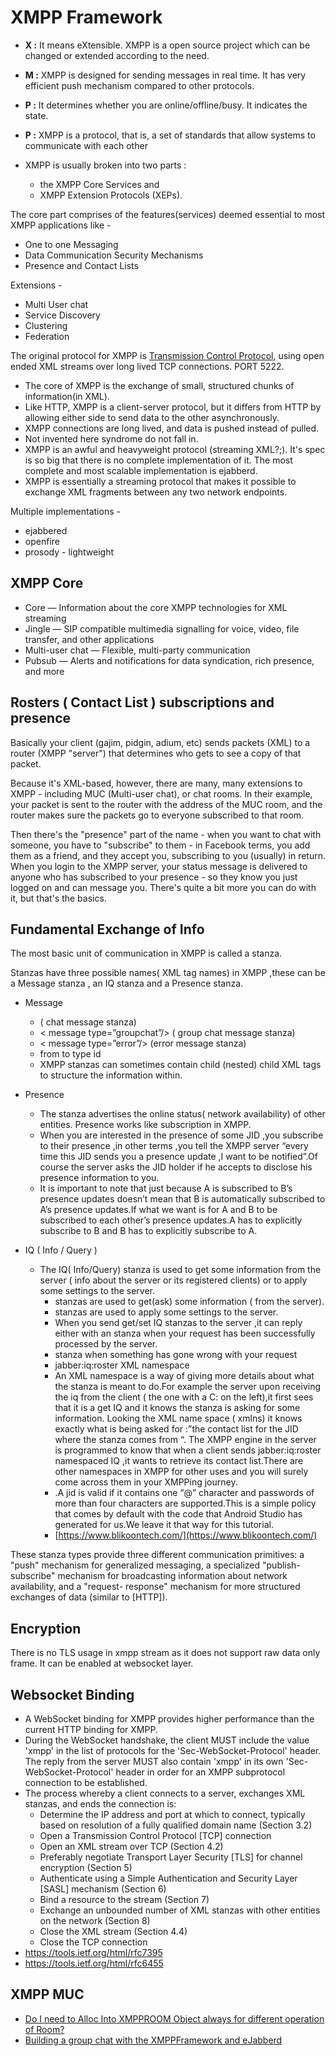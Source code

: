 # XMPP Framework

-   **X :**  It means eXtensible. XMPP is a open source project which can be changed or extended according to the need.
-   **M :**  XMPP is designed for sending messages in real time. It has very efficient push mechanism compared to other protocols.
-   **P :**  It determines whether you are online/offline/busy. It indicates the state.
-   **P :**  XMPP is a protocol, that is, a set of standards that allow systems to communicate with each other

- XMPP is usually broken into two parts : 
  - the XMPP Core Services and 
  - XMPP Extension Protocols (XEPs).
 
The core part comprises of the features(services) deemed essential to most XMPP applications like - 
- One to one Messaging
- Data Communication Security Mechanisms
- Presence and Contact Lists

Extensions - 
- Multi User chat
- Service Discovery
- Clustering 
- Federation


The original protocol for XMPP is [Transmission Control Protocol](https://www.geeksforgeeks.org/computer-network-tcpip-model/), using open ended XML streams over long lived TCP connections. PORT 5222.

- The core of XMPP is the exchange of small, structured chunks of information(in XML). 
- Like HTTP, XMPP is a client-server protocol, but it differs from HTTP by allowing either side to send data to the other asynchronously.
- XMPP connections are long lived, and data is pushed instead of pulled.
- Not invented here syndrome do not fall in.
- XMPP is an awful and heavyweight protocol (streaming XML?;). It's spec is so big that there is no complete implementation of it. The most complete and most scalable implementation is ejabberd.
- XMPP is essentially a streaming protocol that makes it possible to exchange XML fragments between any two network endpoints.


Multiple implementations - 
- ejabbered
- openfire 
- prosody - lightweight


## XMPP Core

-  Core 
   — Information about the core XMPP technologies for XML streaming
-  Jingle 
   — SIP compatible multimedia signalling for voice, video, file transfer, and other applications
-  Multi-user chat 
   — Flexible, multi-party communication
-  Pubsub 
   — Alerts and notifications for data syndication, rich presence, and more

## Rosters ( Contact List ) subscriptions  and presence

Basically your client (gajim, pidgin, adium, etc) sends packets (XML) to a router (XMPP "server") that determines who gets to see a copy of that packet.  
  
Because it's XML-based, however, there are many, many extensions to XMPP - including MUC (Multi-user chat), or chat rooms. In their example, your packet is sent to the router with the address of the MUC room, and the router makes sure the packets go to everyone subscribed to that room.  
  
Then there's the "presence" part of the name - when you want to chat with someone, you have to "subscribe" to them - in Facebook terms, you add them as a friend, and they accept you, subscribing to you (usually) in return. When you login to the XMPP server, your status message is delivered to anyone who has subscribed to your presence - so they know you just logged on and can message you. There's quite a bit more you can do with it, but that's the basics.

## Fundamental Exchange of Info
The most basic unit of communication in XMPP is called a stanza.

Stanzas have three possible names( XML tag names) in XMPP ,these can be a Message stanza , an IQ stanza and a Presence stanza.

- Message
	- <message type=”chat”/> ( chat message stanza) 
	- < message type=”groupchat”/> ( group chat message stanza) 
	-  < message type=”error”/> (error message stanza)
	- from to type id
	- XMPP stanzas can sometimes contain child (nested) child XML tags to structure the information within.
- Presence
	- The stanza advertises the online status( network availability) of other entities. Presence works like subscription in XMPP.
	- When you are interested in the presence of some JID ,you subscribe to their presence ,in other terms ,you tell the XMPP server “every time this JID sends you a presence update ,I want to be notified”.Of course the server asks the JID holder if he accepts to disclose his presence information to you.
	- It is important to note that just because A is subscribed to B’s presence updates doesn’t mean that B is automatically subscribed to A’s presence updates.If what we want is for A and B to be subscribed to each other’s presence updates.A has to explicitly subscribe to B and B has to explicitly subscribe to A.

- IQ ( Info / Query )
  - The IQ( Info/Query) stanza is used to get some information from the server ( info about the server or its registered clients) or to apply some settings to the server.
	  - <iq type=”get”/> stanzas are used to get(ask) some information ( from the server). 
	  - <iq type=”set”/> stanzas are used to apply some settings to the server.
	  - When you send get/set IQ stanzas to the server ,it can reply either with an <iq type=”result”/> stanza when your request has been successfully processed by the server.
	  -  <iq type=”error”/> stanza when something has gone wrong with your request
	- jabber:iq:roster XML namespace
	- An XML namespace is a way of giving more details about what the stanza is meant to do.For example the server upon receiving the iq from the client ( the one with a C: on the left),it first sees that it is a get IQ and it knows the stanza is asking for some information. Looking the XML name space ( xmlns) it knows exactly what is being asked for :”the contact list for the JID where the stanza comes from “. The XMPP engine in the server is programmed to know that when a client sends jabber:iq:roster namespaced IQ ,it wants to retrieve its contact list.There are other namespaces in XMPP for other uses and you will surely come across them in your XMPPing journey.
	- .A jid is valid if it contains one “@” character and passwords of more than four characters are supported.This is a simple policy that comes by default with the code that Android Studio has generated for us.We leave it that way for this tutorial.
	- [https://www.blikoontech.com/](https://www.blikoontech.com/)

 These stanza types provide three different
   communication primitives: a "push" mechanism for generalized
   messaging, a specialized "publish-subscribe" mechanism for
   broadcasting information about network availability, and a "request-
   response" mechanism for more structured exchanges of data (similar to
   [HTTP]).


## Encryption
There is no TLS usage in xmpp stream as it does not support raw data only frame. It can be enabled at websocket layer.


## Websocket Binding
- A WebSocket binding for XMPP provides higher performance than the current HTTP binding for XMPP.
- During the WebSocket handshake, the client MUST include the value
   'xmpp' in the list of protocols for the 'Sec-WebSocket-Protocol'
   header.  The reply from the server MUST also contain 'xmpp' in its
   own 'Sec-WebSocket-Protocol' header in order for an XMPP subprotocol
   connection to be established.
- The process whereby a client connects to a server, exchanges XML stanzas, and ends the connection is:
	- Determine the IP address and port at which to connect, typically
       based on resolution of a fully qualified domain name (Section 3.2)
    - Open a Transmission Control Protocol [TCP] connection
    - Open an XML stream over TCP (Section 4.2)
    - Preferably negotiate Transport Layer Security [TLS] for channel
       encryption (Section 5)
    - Authenticate using a Simple Authentication and Security Layer
       [SASL] mechanism (Section 6)
    - Bind a resource to the stream (Section 7)
    - Exchange an unbounded number of XML stanzas with other entities
       on the network (Section 8)
    - Close the XML stream (Section 4.4)
    - Close the TCP connection
- https://tools.ietf.org/html/rfc7395
- https://tools.ietf.org/html/rfc6455

## XMPP MUC
- [Do I need to Alloc Into XMPPROOM Object always for different operation of Room?](https://github.com/robbiehanson/XMPPFramework/issues/642)
- [Building a group chat with the XMPPFramework and eJabberd](https://medium.com/@dylanshine/building-a-group-chat-with-the-xmppframework-59fa17ecf4a0)